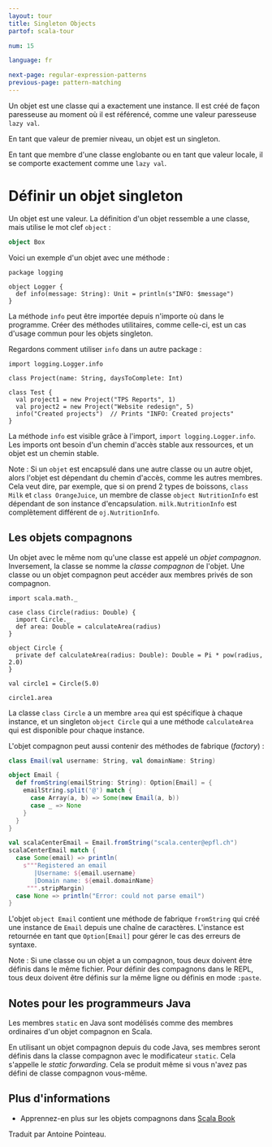 ```yaml
---
layout: tour
title: Singleton Objects
partof: scala-tour

num: 15

language: fr

next-page: regular-expression-patterns
previous-page: pattern-matching
---
```


Un objet est une classe qui a exactement une instance. Il est créé de façon paresseuse au moment où il est référencé, comme une valeur paresseuse `lazy val`.

En tant que valeur de premier niveau, un objet est un singleton.

En tant que membre d'une classe englobante ou en tant que valeur locale, il se comporte exactement comme une `lazy val`.

# Définir un objet singleton

Un objet est une valeur. La définition d'un objet ressemble a une classe, mais utilise le mot clef `object` :

```scala mdoc
object Box
```

Voici un exemple d'un objet avec une méthode :

```
package logging

object Logger {
  def info(message: String): Unit = println(s"INFO: $message")
}
```

La méthode `info` peut être importée depuis n'importe où dans le programme. Créer des méthodes utilitaires, comme celle-ci, est un cas d'usage commun pour les objets singleton.

Regardons comment utiliser `info` dans un autre package :

```
import logging.Logger.info

class Project(name: String, daysToComplete: Int)

class Test {
  val project1 = new Project("TPS Reports", 1)
  val project2 = new Project("Website redesign", 5)
  info("Created projects")  // Prints "INFO: Created projects"
}
```

La méthode `info` est visible grâce à l'import, `import logging.Logger.info`. Les imports ont besoin d'un chemin d'accès stable aux ressources, et un objet est un chemin stable.

Note : Si un `objet` est encapsulé dans une autre classe ou un autre objet, alors l'objet est dépendant du chemin d'accès, comme les autres membres. Cela veut dire, par exemple, que si on prend 2 types de boissons, `class Milk` et `class OrangeJuice`, un membre de classe `object NutritionInfo` est dépendant de son instance d'encapsulation. `milk.NutritionInfo` est complètement différent de `oj.NutritionInfo`.

## Les objets compagnons

Un objet avec le même nom qu'une classe est appelé un _objet compagnon_. Inversement, la classe se nomme la _classe compagnon_ de l'objet. Une classe ou un objet compagnon peut accéder aux membres privés de son compagnon. 

```
import scala.math._

case class Circle(radius: Double) {
  import Circle._
  def area: Double = calculateArea(radius)
}

object Circle {
  private def calculateArea(radius: Double): Double = Pi * pow(radius, 2.0)
}

val circle1 = Circle(5.0)

circle1.area
```

La classe `class Circle` a un membre `area` qui est spécifique à chaque instance, et un singleton `object Circle` qui a une méthode `calculateArea` qui est disponible pour chaque instance.

L'objet compagnon peut aussi contenir des méthodes de fabrique (_factory_) :

```scala mdoc
class Email(val username: String, val domainName: String)

object Email {
  def fromString(emailString: String): Option[Email] = {
    emailString.split('@') match {
      case Array(a, b) => Some(new Email(a, b))
      case _ => None
    }
  }
}

val scalaCenterEmail = Email.fromString("scala.center@epfl.ch")
scalaCenterEmail match {
  case Some(email) => println(
    s"""Registered an email
       |Username: ${email.username}
       |Domain name: ${email.domainName}
     """.stripMargin)
  case None => println("Error: could not parse email")
}
```

L'objet `object Email` contient une méthode de fabrique `fromString` qui créé une instance de `Email` depuis une chaîne de caractères. L'instance est retournée en tant que `Option[Email]` pour gérer le cas des erreurs de syntaxe.

Note : Si une classe ou un objet a un compagnon, tous deux doivent être définis dans le même fichier. Pour définir des compagnons dans le REPL, tous deux doivent être définis sur la même ligne ou définis en mode `:paste`.

## Notes pour les programmeurs Java

Les membres `static` en Java sont modélisés comme des membres ordinaires d'un objet compagnon en Scala.

En utilisant un objet compagnon depuis du code Java, ses membres seront définis dans la classe compagnon avec le modificateur `static`. Cela s'appelle le _static forwarding_. Cela se produit même si vous n'avez pas défini de classe compagnon vous-même.

## Plus d'informations

* Apprennez-en plus sur les objets compagnons dans [Scala Book](/overviews/scala-book/companion-objects.html)

Traduit par Antoine Pointeau.